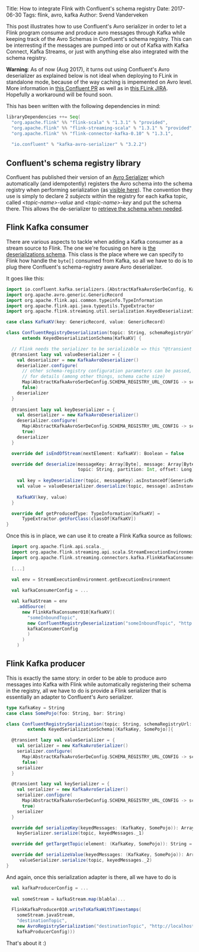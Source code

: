 Title: How to integrate Flink with Confluent's schema registry
Date: 2017-06-30
Tags: flink, avro, kafka
Author: Svend Vanderveken


This post illustrates how to use Confluent's Avro serializer in order to let a Flink program consume and produce avro messages through Kafka while keeping track of the Avro Schemas in Confluent's schema registry. This can be interresting if the messages are pumped into or out of Kafka with Kafka Connect, Kafka Streams, or just with anything else also integrated with the schema registry.

**Warning**: As of now (Aug 2017), it turns out using Confluent's Avro deserializer as explained below is not ideal when deploying to FLink in standalone mode, because of the way caching is impemented on Avro level. More information in [this Confluent PR](https://github.com/confluentinc/schema-registry/pull/509#issuecomment-323143951) as well as in [this FLink JIRA](https://issues.apache.org/jira/browse/FLINK-5633). Hopefully a workaround will be found soon.

This has been written with the following dependencies in mind: 

```scala
libraryDependencies ++= Seq(
  "org.apache.flink" %% "flink-scala" % "1.3.1" % "provided",
  "org.apache.flink" %% "flink-streaming-scala" % "1.3.1" % "provided",
  "org.apache.flink" %% "flink-connector-kafka-0.10" % "1.3.1",
 
  "io.confluent" % "kafka-avro-serializer" % "3.2.2")
```

## Confluent's schema registry library

Confluent has published their version of an [Avro Serializer](https://github.com/confluentinc/schema-registry/tree/3.2.1-post/avro-serializer) which automatically (and idempotently) registers the Avro schema into the schema registry when performing serialization (as [visible here](https://github.com/confluentinc/schema-registry/blob/3.2.1-post/avro-serializer/src/main/java/io/confluent/kafka/serializers/AbstractKafkaAvroSerializer.java#L72)). The convention they use is simply to declare 2 _subjects_ within the registry for each kafka topic, called _<topic-name\>-value_ and _<topic-name\>-key_ and put the schema there. This allows the de-serializer to [retrieve the schema when needed](https://github.com/confluentinc/schema-registry/blob/3.2.1-post/avro-serializer/src/main/java/io/confluent/kafka/serializers/AbstractKafkaAvroDeserializer.java#L121).

## Flink Kafka consumer 

There are various aspects to tackle when adding a Kafka consumer as a stream source to Flink. The one we're focusing on here is [the deserializations schema](https://ci.apache.org/projects/flink/flink-docs-release-1.3/dev/connectors/kafka.html#the-deserializationschema). This class is the place where we can specify to Flink how handle the `byte[]` consumed from Kafka, so all we have to do is to plug there Confluent's schema-registry aware Avro deserializer. 

It goes like this: 

```scala
import io.confluent.kafka.serializers.{AbstractKafkaAvroSerDeConfig, KafkaAvroDeserializer}
import org.apache.avro.generic.GenericRecord
import org.apache.flink.api.common.typeinfo.TypeInformation
import org.apache.flink.api.java.typeutils.TypeExtractor
import org.apache.flink.streaming.util.serialization.KeyedDeserializationSchema

case class KafkaKV(key: GenericRecord, value: GenericRecord)

class ConfluentRegistryDeserialization(topic: String, schemaRegistryUrl: String) 
      extends KeyedDeserializationSchema[KafkaKV] {

  // Flink needs the serializer to be serializable => this "@transient lazy val" does the trick
  @transient lazy val valueDeserializer = {
    val deserializer = new KafkaAvroDeserializer()
    deserializer.configure(
      // other schema-registry configuration parameters can be passed, see the configure() code 
      // for details (among other things, schema cache size)
      Map(AbstractKafkaAvroSerDeConfig.SCHEMA_REGISTRY_URL_CONFIG -> schemaRegistryUrl).asJava, 
      false)
    deserializer
  }
  
  @transient lazy val keyDeserializer = {
    val deserializer = new KafkaAvroDeserializer()
    deserializer.configure(
      Map(AbstractKafkaAvroSerDeConfig.SCHEMA_REGISTRY_URL_CONFIG -> schemaRegistryUrl).asJava, 
      true)
    deserializer
  }

  override def isEndOfStream(nextElement: KafkaKV): Boolean = false

  override def deserialize(messageKey: Array[Byte], message: Array[Byte], 
                           topic: String, partition: Int, offset: Long): KafkaKV = {
  
    val key = keyDeserializer(topic, messageKey).asInstanceOf[GenericRecord]
    val value = valueDeserializer.deserialize(topic, message).asInstanceOf[GenericRecord]
    
    KafkaKV(key, value)
  }

  override def getProducedType: TypeInformation[KafkaKV] = 
      TypeExtractor.getForClass(classOf[KafkaKV])
}
```

Once this is in place, we can use it to create a Flink Kafka source as follows: 

```scala
  import org.apache.flink.api.scala._
  import org.apache.flink.streaming.api.scala.StreamExecutionEnvironment
  import org.apache.flink.streaming.connectors.kafka.FlinkKafkaConsumer010
  
  [...]

  val env = StreamExecutionEnvironment.getExecutionEnvironment
  
  val kafkaConsumerConfig = ...

  val kafkaStream = env
    .addSource(
      new FlinkKafkaConsumer010[KafkaKV](
        "someInboundTopic",
        new ConfluentRegistryDeserialization("someInboundTopic", "http://localhost:8081"),
        kafkaConsumerConfig
        )
      )
    )

```

## Flink Kafka producer

This is exactly the same story: in order to be able to produce avro messages into Kafka with Flink while automatically registering their schema in the registry, all we have to do is provide a Flink serializer that is essentially an adapter to Confluent's Avro serializer. 


```scala
type KafkaKey = String
case class SomePojo(foo: String, bar: String)

class ConfluentRegistrySerialization(topic: String, schemaRegistryUrl: String) 
        extends KeyedSerializationSchema[(KafkaKey, SomePojo)]{

  @transient lazy val valueSerializer = {
    val serializer = new KafkaAvroSerializer()
    serializer.configure(
      Map(AbstractKafkaAvroSerDeConfig.SCHEMA_REGISTRY_URL_CONFIG -> schemaRegistryUrl).asJava,
      false)
    serializer
  }

  @transient lazy val keySerializer = {
    val serializer = new KafkaAvroSerializer()
    serializer.configure(
      Map(AbstractKafkaAvroSerDeConfig.SCHEMA_REGISTRY_URL_CONFIG -> schemaRegistryUrl).asJava,
      true)
    serializer
  }

  override def serializeKey(keyedMessages: (KafkaKey, SomePojo)): Array[Byte] =
    keySerializer.serialize(topic, keyedMessages._1)

  override def getTargetTopic(element: (KafkaKey, SomePojo)): String = topic

  override def serializeValue(keyedMessages: (KafkaKey, SomePojo)): Array[Byte] =
     valueSerializer.serialize(topic, keyedMessages._2)
}
```

And again, once this serialization adapter is there, all we have to do is 

```scala
  val kafkaProducerConfig = ...
  
  val someStream = kafkaStream.map(blabla)...

  FlinkKafkaProducer010.writeToKafkaWithTimestamps(
    someStream.javaStream,
    "destinationTopic",
    new AvroRegistrySerialization("destinationTopic", "http://localhost:8081"),
    kafkaProducerConfig)))
```


 That's about it :) 

